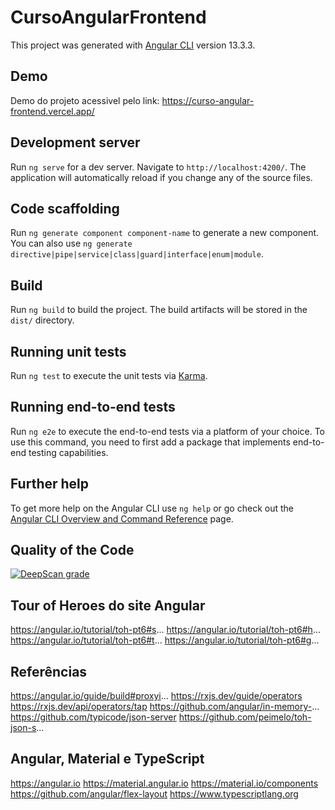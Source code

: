 # CursoAngularFrontend

This project was generated with [Angular CLI](https://github.com/angular/angular-cli) version 13.3.3.

## Demo
Demo do projeto acessivel pelo link: https://curso-angular-frontend.vercel.app/
## Development server

Run `ng serve` for a dev server. Navigate to `http://localhost:4200/`. The application will automatically reload if you change any of the source files.

## Code scaffolding

Run `ng generate component component-name` to generate a new component. You can also use `ng generate directive|pipe|service|class|guard|interface|enum|module`.

## Build

Run `ng build` to build the project. The build artifacts will be stored in the `dist/` directory.

## Running unit tests

Run `ng test` to execute the unit tests via [Karma](https://karma-runner.github.io).

## Running end-to-end tests

Run `ng e2e` to execute the end-to-end tests via a platform of your choice. To use this command, you need to first add a package that implements end-to-end testing capabilities.

## Further help

To get more help on the Angular CLI use `ng help` or go check out the [Angular CLI Overview and Command Reference](https://angular.io/cli) page.


## Quality of the Code

[![DeepScan grade](https://deepscan.io/api/teams/17496/projects/20848/branches/580305/badge/grade.svg)](https://deepscan.io/dashboard#view=project&tid=17496&pid=20848&bid=580305)


## Tour of Heroes do site Angular
https://angular.io/tutorial/toh-pt6#s...
https://angular.io/tutorial/toh-pt6#h...
https://angular.io/tutorial/toh-pt6#t...
https://angular.io/tutorial/toh-pt6#g...

## Referências
https://angular.io/guide/build#proxyi...
https://rxjs.dev/guide/operators
https://rxjs.dev/api/operators/tap
https://github.com/angular/in-memory-...
https://github.com/typicode/json-server
https://github.com/peimelo/toh-json-s...


## Angular, Material e TypeScript
https://angular.io
https://material.angular.io
https://material.io/components
https://github.com/angular/flex-layout
https://www.typescriptlang.org

